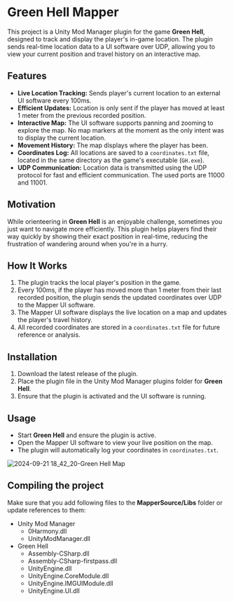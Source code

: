 # Green Hell Mapper

This project is a Unity Mod Manager plugin for the game **Green Hell**, designed to track and display the player's in-game location. The plugin sends real-time location data to a UI software over UDP, allowing you to view your current position and travel history on an interactive map.

## Features

- **Live Location Tracking:** Sends player's current location to an external UI software every 100ms.
- **Efficient Updates:** Location is only sent if the player has moved at least 1 meter from the previous recorded position.
- **Interactive Map:** The UI software supports panning and zooming to explore the map. No map markers at the moment as the only intent was to display the current location.
- **Movement History:** The map displays where the player has been.
- **Coordinates Log:** All locations are saved to a `coordinates.txt` file, located in the same directory as the game's executable (`GH.exe`).
- **UDP Communication:** Location data is transmitted using the UDP protocol for fast and efficient communication. The used ports are 11000 and 11001.

## Motivation

While orienteering in **Green Hell** is an enjoyable challenge, sometimes you just want to navigate more efficiently. This plugin helps players find their way quickly by showing their exact position in real-time, reducing the frustration of wandering around when you're in a hurry.

## How It Works

1. The plugin tracks the local player's position in the game.
2. Every 100ms, if the player has moved more than 1 meter from their last recorded position, the plugin sends the updated coordinates over UDP to the Mapper UI software.
3. The Mapper UI software displays the live location on a map and updates the player's travel history.
4. All recorded coordinates are stored in a `coordinates.txt` file for future reference or analysis.

## Installation

1. Download the latest release of the plugin.
2. Place the plugin file in the Unity Mod Manager plugins folder for **Green Hell**.
3. Ensure that the plugin is activated and the UI software is running.

## Usage

- Start **Green Hell** and ensure the plugin is active.
- Open the Mapper UI software to view your live position on the map.
- The plugin will automatically log your coordinates in `coordinates.txt`.

![2024-09-21 18_42_20-Green Hell Map](https://github.com/user-attachments/assets/769a0020-67bb-41d1-8a29-57c8ce3fb57e)

## Compiling the project

Make sure that you add following files to the **MapperSource/Libs** folder or update references to them:
- Unity Mod Manager
  - 0Harmony.dll
  - UnityModManager.dll
- Green Hell
  - Assembly-CSharp.dll
  - Assembly-CSharp-firstpass.dll
  - UnityEngine.dll
  - UnityEngine.CoreModule.dll
  - UnityEngine.IMGUIModule.dll
  - UnityEngine.UI.dll
